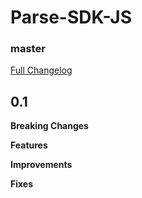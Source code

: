 # Parse-SDK-JS

### master
[Full Changelog](https://github.com/GoPlan-Finance/GoPlan-app/compare/dev...master)

## 0.1

**Breaking Changes**

**Features**

**Improvements**

**Fixes**
